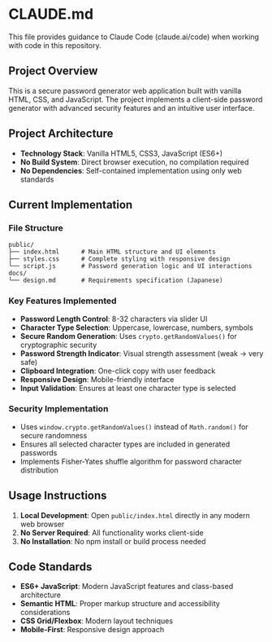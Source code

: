 # CLAUDE.md

This file provides guidance to Claude Code (claude.ai/code) when working with code in this repository.

## Project Overview

This is a secure password generator web application built with vanilla HTML, CSS, and JavaScript. The project implements a client-side password generator with advanced security features and an intuitive user interface.

## Project Architecture

- **Technology Stack**: Vanilla HTML5, CSS3, JavaScript (ES6+)
- **No Build System**: Direct browser execution, no compilation required
- **No Dependencies**: Self-contained implementation using only web standards

## Current Implementation

### File Structure
```
public/
├── index.html      # Main HTML structure and UI elements
├── styles.css      # Complete styling with responsive design
└── script.js       # Password generation logic and UI interactions
docs/
└── design.md       # Requirements specification (Japanese)
```

### Key Features Implemented
- **Password Length Control**: 8-32 characters via slider UI
- **Character Type Selection**: Uppercase, lowercase, numbers, symbols
- **Secure Random Generation**: Uses `crypto.getRandomValues()` for cryptographic security
- **Password Strength Indicator**: Visual strength assessment (weak → very safe)
- **Clipboard Integration**: One-click copy with user feedback
- **Responsive Design**: Mobile-friendly interface
- **Input Validation**: Ensures at least one character type is selected

### Security Implementation
- Uses `window.crypto.getRandomValues()` instead of `Math.random()` for secure randomness
- Ensures all selected character types are included in generated passwords
- Implements Fisher-Yates shuffle algorithm for password character distribution

## Usage Instructions

1. **Local Development**: Open `public/index.html` directly in any modern web browser
2. **No Server Required**: All functionality works client-side
3. **No Installation**: No npm install or build process needed

## Code Standards

- **ES6+ JavaScript**: Modern JavaScript features and class-based architecture
- **Semantic HTML**: Proper markup structure and accessibility considerations
- **CSS Grid/Flexbox**: Modern layout techniques
- **Mobile-First**: Responsive design approach
